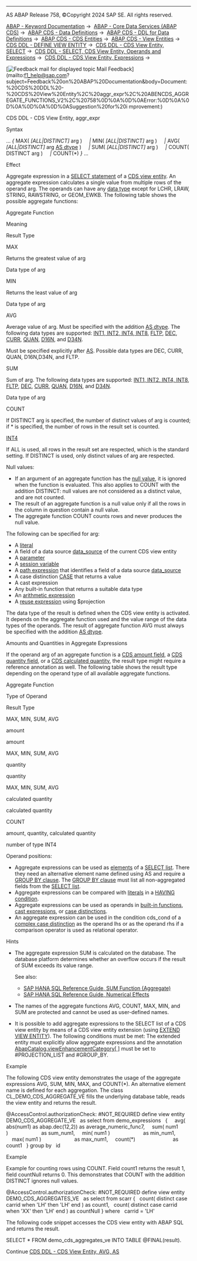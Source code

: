   

* * *

AS ABAP Release 758, ©Copyright 2024 SAP SE. All rights reserved.

[ABAP - Keyword Documentation](https://help.sap.com/doc/abapdocu_latest_index_htm/latest/en-US/abenabap.htm) →  [ABAP - Core Data Services (ABAP CDS)](https://help.sap.com/doc/abapdocu_latest_index_htm/latest/en-US/abencds.htm) →  [ABAP CDS - Data Definitions](https://help.sap.com/doc/abapdocu_latest_index_htm/latest/en-US/abencds_entities.htm) →  [ABAP CDS - DDL for Data Definitions](https://help.sap.com/doc/abapdocu_latest_index_htm/latest/en-US/abencds_f1_ddl_syntax.htm) →  [ABAP CDS - CDS Entities](https://help.sap.com/doc/abapdocu_latest_index_htm/latest/en-US/abencds_view_entity.htm) →  [ABAP CDS - View Entities](https://help.sap.com/doc/abapdocu_latest_index_htm/latest/en-US/abencds_v2_views.htm) →  [CDS DDL - DEFINE VIEW ENTITY](https://help.sap.com/doc/abapdocu_latest_index_htm/latest/en-US/abencds_define_view_entity.htm) →  [CDS DDL - CDS View Entity, SELECT](https://help.sap.com/doc/abapdocu_latest_index_htm/latest/en-US/abencds_select_statement_v2.htm) →  [CDS DDL - SELECT, CDS View Entity, Operands and Expressions](https://help.sap.com/doc/abapdocu_latest_index_htm/latest/en-US/abencds_operands_and_expr_v2.htm) →  [CDS DDL - CDS View Entity, Expressions](https://help.sap.com/doc/abapdocu_latest_index_htm/latest/en-US/abencds_expressions_v2.htm) → 

 [![](Mail.gif?object=Mail.gif "Feedback mail for displayed topic") Mail Feedback](mailto:f1_help@sap.com?subject=Feedback%20on%20ABAP%20Documentation&body=Document:%20CDS%20DDL%20-%20CDS%20View%20Entity%2C%20aggr_expr%2C%20ABENCDS_AGGREGATE_FUNCTIONS_V2%2C%20758%0D%0A%0D%0AError:%0D%0A%0D%0A%0D%0A%0D%0ASuggestion%20for%20i
mprovement:)

CDS DDL - CDS View Entity, aggr\_expr

Syntax

... *{* MAX( *\[*ALL*|*DISTINCT*\]* arg )
    *|* MIN( *\[*ALL*|*DISTINCT*\]* arg )
    *|* AVG( *\[*ALL*|*DISTINCT*\]* arg [AS dtype](https://help.sap.com/doc/abapdocu_latest_index_htm/latest/en-US/abencds_avg_as_v2.htm) )
    *|* SUM( *\[*ALL*|*DISTINCT*\]* arg )
    *|* COUNT( DISTINCT arg )
    *|* COUNT(\*) *}* ...

Effect

Aggregate expression in a [SELECT statement](https://help.sap.com/doc/abapdocu_latest_index_htm/latest/en-US/abencds_select_statement_v2.htm) of a [CDS view entity](https://help.sap.com/doc/abapdocu_latest_index_htm/latest/en-US/abencds_v2_view_glosry.htm "Glossary Entry"). An aggregate expression calculates a single value from multiple rows of the operand arg. The operands can have any [data type](https://help.sap.com/doc/abapdocu_latest_index_htm/latest/en-US/abenddic_builtin_types.htm) except for LCHR, LRAW, STRING, RAWSTRING, or GEOM\_EWKB. The following table shows the possible aggregate functions:

Aggregate Function

Meaning

Result Type

MAX

Returns the greatest value of arg

Data type of arg

MIN

Returns the least value of arg

Data type of arg

AVG

Average value of arg. Must be specified with the addition [AS dtype](https://help.sap.com/doc/abapdocu_latest_index_htm/latest/en-US/abencds_avg_as_v2.htm). The following data types are supported: [INT1, INT2, INT4, INT8](https://help.sap.com/doc/abapdocu_latest_index_htm/latest/en-US/abenddic_builtin_types.htm), [FLTP](https://help.sap.com/doc/abapdocu_latest_index_htm/latest/en-US/abenddic_builtin_types.htm), [DEC](https://help.sap.com/doc/abapdocu_latest_index_htm/latest/en-US/abenddic_builtin_types.htm), [CURR](https://help.sap.com/doc/abapdocu_latest_index_htm/latest/en-US/abenddic_builtin_types.htm), [QUAN](https://help.sap.com/doc/abapdocu_latest_index_htm/latest/en-US/abenddic_builtin_types.htm), [D16N](https://help.sap.com/doc/abapdocu_latest_index_htm/latest/en-US/abenddic_builtin_types.htm), and [D34N](https://help.sap.com/doc/abapdocu_latest_index_htm/latest/en-US/abenddic_builtin_types.htm).

Must be specified explicitly after [AS](https://help.sap.com/doc/abapdocu_latest_index_htm/latest/en-US/abencds_avg_as_v2.htm). Possible data types are DEC, CURR, QUAN, D16N,D34N, and FLTP.

SUM

Sum of arg. The following data types are supported: [INT1, INT2, INT4, INT8](https://help.sap.com/doc/abapdocu_latest_index_htm/latest/en-US/abenddic_builtin_types.htm), [FLTP](https://help.sap.com/doc/abapdocu_latest_index_htm/latest/en-US/abenddic_builtin_types.htm), [DEC](https://help.sap.com/doc/abapdocu_latest_index_htm/latest/en-US/abenddic_builtin_types.htm), [CURR](https://help.sap.com/doc/abapdocu_latest_index_htm/latest/en-US/abenddic_builtin_types.htm), [QUAN](https://help.sap.com/doc/abapdocu_latest_index_htm/latest/en-US/abenddic_builtin_types.htm), [D16N](https://help.sap.com/doc/abapdocu_latest_index_htm/latest/en-US/abenddic_builtin_types.htm), and [D34N](https://help.sap.com/doc/abapdocu_latest_index_htm/latest/en-US/abenddic_builtin_types.htm).

Data type of arg

COUNT

If DISTINCT arg is specified, the number of distinct values of arg is counted; if \* is specified, the number of rows in the result set is counted.

[INT4](https://help.sap.com/doc/abapdocu_latest_index_htm/latest/en-US/abenddic_builtin_types.htm)

If ALL is used, all rows in the result set are respected, which is the standard setting. If DISTINCT is used, only distinct values of arg are respected.

Null values:

-   If an argument of an aggregate function has the [null value](https://help.sap.com/doc/abapdocu_latest_index_htm/latest/en-US/abennull_value_glosry.htm "Glossary Entry"), it is ignored when the function is evaluated. This also applies to COUNT with the addition DISTINCT: null values are not considered as a distinct value, and are not counted.
-   The result of an aggregate function is a null value only if all the rows in the column in question contain a null value.
-   The aggregate function COUNT counts rows and never produces the null value.

The following can be specified for arg:

-   A [literal](https://help.sap.com/doc/abapdocu_latest_index_htm/latest/en-US/abencds_literal_v2.htm)
-   A field of a data source [data\_source](https://help.sap.com/doc/abapdocu_latest_index_htm/latest/en-US/abencds_data_source_v2.htm) of the current CDS view entity
-   A [parameter](https://help.sap.com/doc/abapdocu_latest_index_htm/latest/en-US/abencds_parameter_v2.htm)
-   A [session variable](https://help.sap.com/doc/abapdocu_latest_index_htm/latest/en-US/abencds_session_variable_v2.htm)
-   A [path expression](https://help.sap.com/doc/abapdocu_latest_index_htm/latest/en-US/abencds_path_expression_v2.htm) that identifies a field of a data source [data\_source](https://help.sap.com/doc/abapdocu_latest_index_htm/latest/en-US/abencds_data_source_v2.htm)
-   A case distinction [CASE](https://help.sap.com/doc/abapdocu_latest_index_htm/latest/en-US/abencds_case_expression_v2.htm) that returns a value
-   A cast expression
-   Any built-in function that returns a suitable data type
-   An [arithmetic expression](https://help.sap.com/doc/abapdocu_latest_index_htm/latest/en-US/abencds_arithmetic_expression_v2.htm)
-   A [reuse expression](https://help.sap.com/doc/abapdocu_latest_index_htm/latest/en-US/abencds_reusable_expression_v2.htm) using $projection

The data type of the result is defined when the CDS view entity is activated. It depends on the aggregate function used and the value range of the data types of the operands. The result of aggregate function AVG must always be specified with the addition [AS dtype](https://help.sap.com/doc/abapdocu_latest_index_htm/latest/en-US/abencds_avg_as_v2.htm).

Amounts and Quantities in Aggregate Expressions

If the operand arg of an aggregate function is a [CDS amount field](https://help.sap.com/doc/abapdocu_latest_index_htm/latest/en-US/abencds_amount_field_glosry.htm "Glossary Entry"), a [CDS quantity field](https://help.sap.com/doc/abapdocu_latest_index_htm/latest/en-US/abencds_quantity_glosry.htm "Glossary Entry"), or a [CDS calculated quantity](https://help.sap.com/doc/abapdocu_latest_index_htm/latest/en-US/abencds_calculated_quantity_glosry.htm "Glossary Entry"), the result type might require a reference annotation as well. The following table shows the result type depending on the operand type of all available aggregate functions.

Aggregate Function

Type of Operand

Result Type

MAX, MIN, SUM, AVG

amount

amount

MAX, MIN, SUM, AVG

quantity

quantity

MAX, MIN, SUM, AVG

calculated quantity

calculated quantity

COUNT

amount, quantity, calculated quantity

number of type INT4

Operand positions:

-   Aggregate expressions can be used as [elements](https://help.sap.com/doc/abapdocu_latest_index_htm/latest/en-US/abencds_select_list_entry_v2.htm) of a [SELECT list](https://help.sap.com/doc/abapdocu_latest_index_htm/latest/en-US/abencds_select_list_v2.htm). There they need an alternative element name defined using AS and require a [GROUP BY clause](https://help.sap.com/doc/abapdocu_latest_index_htm/latest/en-US/abencds_group_by_v2.htm). The [GROUP BY clause](https://help.sap.com/doc/abapdocu_latest_index_htm/latest/en-US/abencds_group_by_v2.htm) must list all non-aggregated fields from the [SELECT list](https://help.sap.com/doc/abapdocu_latest_index_htm/latest/en-US/abencds_select_list_v2.htm).
-   Aggregate expressions can be compared with [literals](https://help.sap.com/doc/abapdocu_latest_index_htm/latest/en-US/abencds_literal_v2.htm) in a [HAVING condition](https://help.sap.com/doc/abapdocu_latest_index_htm/latest/en-US/abencds_having_clause_v2.htm).
-   Aggregate expressions can be used as operands in [built-in functions](https://help.sap.com/doc/abapdocu_latest_index_htm/latest/en-US/abencds_builtin_functions_v2.htm), [cast expressions](https://help.sap.com/doc/abapdocu_latest_index_htm/latest/en-US/abencds_cast_expression_v2.htm), or [case distinctions](https://help.sap.com/doc/abapdocu_latest_index_htm/latest/en-US/abencds_case_expression_v2.htm).
-   An aggregate expression can be used in the condition cds\_cond of a [complex case distinction](https://help.sap.com/doc/abapdocu_latest_index_htm/latest/en-US/abencds_searched_case_expr_v2.htm) as the operand lhs or as the operand rhs if a comparison operator is used as relational operator.

Hints

-   The aggregate expression SUM is calculated on the database. The database platform determines whether an overflow occurs if the result of SUM exceeds its value range.
    
    See also:
    
    -   [SAP HANA SQL Reference Guide, SUM Function (Aggregate)](https://help.sap.com/docs/SAP_HANA_PLATFORM/4fe29514fd584807ac9f2a04f6754767/03958a1eb0ad4950b00dedd8fdda475a)
    -   [SAP HANA SQL Reference Guide, Numerical Effects](https://help.sap.com/docs/SAP_HANA_PLATFORM/4fe29514fd584807ac9f2a04f6754767/4ee2f261e9c44003807d08ccc2e249ac)
-   The names of the aggregate functions AVG, COUNT, MAX, MIN, and SUM are protected and cannot be used as user-defined names.
-   It is possible to add aggregate expressions to the SELECT list of a CDS view entity by means of a CDS view entity extension (using [EXTEND VIEW ENTITY](https://help.sap.com/doc/abapdocu_latest_index_htm/latest/en-US/abencds_extend_view_entity.htm)). The following conditions must be met: The extended entity must explicitly allow aggregate expressions and the annotation [AbapCatalog.viewEnhancementCategory\[ \]](https://help.sap.com/doc/abapdocu_latest_index_htm/latest/en-US/abencds_view_entity_anno.htm) must be set to #PROJECTION\_LIST and #GROUP\_BY.

Example

The following CDS view entity demonstrates the usage of the aggregate expressions AVG, SUM, MIN, MAX, and COUNT(\*). An alternative element name is defined for each aggregation. The class CL\_DEMO\_CDS\_AGGREGATE\_VE fills the underlying database table, reads the view entity and returns the result.

@AccessControl.authorizationCheck: #NOT\_REQUIRED
define view entity DEMO\_CDS\_AGGREGATE\_VE
  as select from demo\_expressions
  {
    avg( abs(num1) as abap.dec(12,2)) as average\_numeric\_func7,
    sum( num1 )                       as sum\_num1,
    min( num1 )                       as min\_num1,
    max( num1 )                       as max\_num1,
    count(\*)                          as count1
  }
group by
  id

Example

Example for counting rows using COUNT. Field count1 returns the result 1, field countNull returns 0. This demonstrates that COUNT with the addition DISTINCT ignores null values.

@AccessControl.authorizationCheck: #NOT\_REQUIRED
define view entity DEMO\_CDS\_AGGREGATES\_VE
  as select from scarr
{
  count( distinct case carrid when 'LH' then 'LH' end ) as count1,
  count( distinct case carrid when 'XX' then 'LH' end ) as countNull
}
where
  carrid = 'LH'

The following code snippet accesses the CDS view entity with ABAP SQL and returns the result.

SELECT \* FROM demo\_cds\_aggregates\_ve INTO TABLE @FINAL(result).

Continue
[CDS DDL - CDS View Entity, AVG, AS](https://help.sap.com/doc/abapdocu_latest_index_htm/latest/en-US/abencds_avg_as_v2.htm)